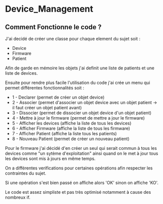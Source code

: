 # Device_Management

## Comment Fonctionne le code ?

J'ai decidé de créer une classe pour chaque element du sujet soit :
  * Device
  * Firmware
  * Patient

Afin de garde en mémoire les objets j'ai definit une liste de patients et une liste de devices.

Ensuite pour rendre plus facile l'utilisation du code j'ai crée un menu qui permet différentes fonctionnalités soit :
  * 1 - Declarer (permet de créer un objet device)
  * 2 - Associer (permet d'associer un objet device avec un objet patient -> il faut créer un objet patient avant)
  * 3 - Dissocier (permet de dissocier un objet device d'un objet patient)
  * 4 - Mettre à jour le firmware (permet de mettre a jour le firmware)
  * 5 - Afficher les devices (affiche la liste de tous les devices)
  * 6 - Afficher Firmware (affiche la liste de tous les firmware)
  * 7 - Afficher Patient (affiche la liste tous les patients)
  * 8 - Nouveau Patient (permet de créer un nouveau patient)
  
Pour le firmware j'ai décidé d'en créer un seul qui serait commun à tous les devices comme "un sytème d'exploitation" 
ainsi quand on le met à jour tous les devices sont mis à jours en même temps.

On a différentes verifications pour certaines opérations afin respecter les contraintes du sujet.

Si une opération s'est bien passé on affiche alors 'OK' sinon on affiche 'KO'.

Le code est assez simpliste et pas très optimisé notamment à cause des nombreux if.

